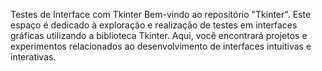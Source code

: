 Testes de Interface com Tkinter
Bem-vindo ao repositório "Tkinter". Este espaço é dedicado à exploração e realização de testes em interfaces gráficas utilizando a biblioteca Tkinter. Aqui, você encontrará projetos e experimentos relacionados ao desenvolvimento de interfaces intuitivas e interativas.
